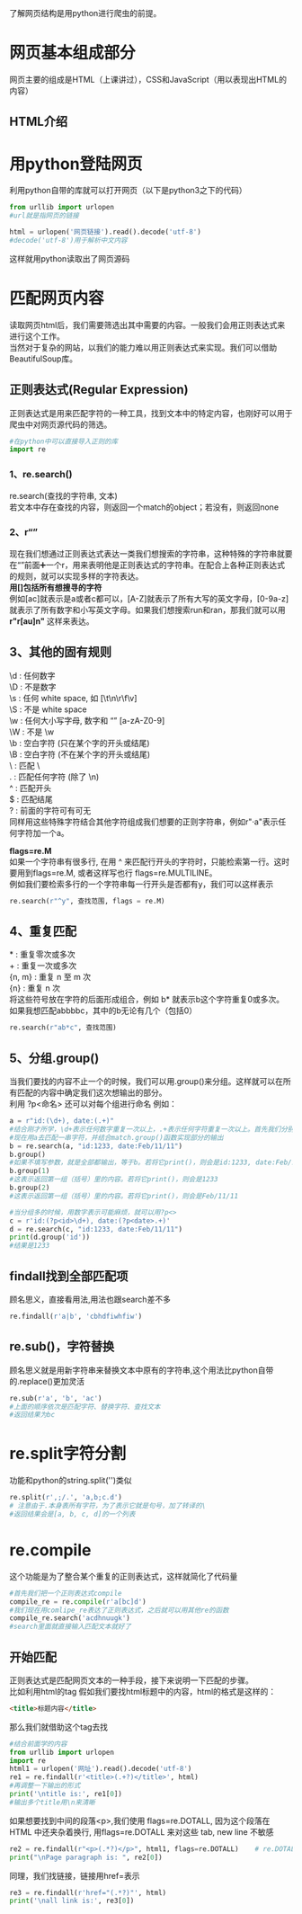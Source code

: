 了解网页结构是用python进行爬虫的前提。  
# 网页基本组成部分
网页主要的组成是HTML（上课讲过），CSS和JavaScript（用以表现出HTML的内容）  
## HTML介绍

# 用python登陆网页
利用python自带的库就可以打开网页（以下是python3之下的代码）  
```python
from urllib import urlopen
#url就是指网页的链接

html = urlopen('网页链接').read().decode('utf-8')
#decode('utf-8')用于解析中文内容
```
这样就用python读取出了网页源码
# 匹配网页内容
读取网页html后，我们需要筛选出其中需要的内容。一般我们会用正则表达式来进行这个工作。  
当然对于复杂的网站，以我们的能力难以用正则表达式来实现。我们可以借助BeautifulSoup库。
## 正则表达式(Regular Expression)
正则表达式是用来匹配字符的一种工具，找到文本中的特定内容，也刚好可以用于爬虫中对网页源代码的筛选。
```python
#在python中可以直接导入正则的库
import re
```
### 1、re.search()
re.search(查找的字符串, 文本)  
若文本中存在查找的内容，则返回一个match的object；若没有，则返回none  
### 2、r“”
现在我们想通过正则表达式表达一类我们想搜索的字符串，这种特殊的字符串就要在“”前面➕️一个r，用来表明他是正则表达式的字符串。在配合上各种正则表达式的规则，就可以实现多样的字符表达。  
**用[]包括所有想搜寻的字符**  
例如[ac]就表示是a或者c都可以，[A-Z]就表示了所有大写的英文字母，[0-9a-z]就表示了所有数字和小写英文字母。如果我们想搜索run和ran，那我们就可以用 **r"r[au]n"** 这样来表达。  
## 3、其他的固有规则  
\d : 任何数字  
\D : 不是数字  
\s : 任何 white space, 如 [\t\n\r\f\v]  
\S : 不是 white space  
\w : 任何大小写字母, 数字和 “” [a-zA-Z0-9]  
\W : 不是 \w  
\b : 空白字符 (只在某个字的开头或结尾)  
\B : 空白字符 (不在某个字的开头或结尾)  
\\ : 匹配 \  
. : 匹配任何字符 (除了 \n)  
^ : 匹配开头  
$ : 匹配结尾  
? : 前面的字符可有可无  
同样用这些特殊字符结合其他字符组成我们想要的正则字符串，例如r"·a"表示任何字符加一个a。  
  
**flags=re.M**  
如果一个字符串有很多行, 在用 ^ 来匹配行开头的字符时，只能检索第一行。这时要用到flags=re.M, 或者这样写也行 flags=re.MULTILINE。  
例如我们要检索多行的一个字符串每一行开头是否都有y，我们可以这样表示  
```python
re.search(r"^y", 查找范围, flags = re.M)
```
## 4、重复匹配
\* : 重复零次或多次  
\+ : 重复一次或多次  
{n, m} : 重复 n 至 m 次  
{n} : 重复 n 次  
将这些符号放在字符的后面形成组合，例如 b* 就表示b这个字符重复0或多次。  
如果我想匹配abbbbc，其中的b无论有几个（包括0）  
```python
re.search(r"ab*c", 查找范围)
```
## 5、分组.group()
当我们要找的内容不止一个的时候，我们可以用.group()来分组。这样就可以在所有匹配的内容中确定我们这次想输出的部分。  
利用 ?p<命名> 还可以对每个组进行命名
例如：  
```python
a = r"id:(\d+), date:(.+)"
#结合刚才所学，\d+表示任何数字重复一次以上，.+表示任何字符重复一次以上。首先我们分别用()表示表示为两个组。
#现在用a去匹配一串字符，并结合match.group()函数实现部分的输出
b = re.search(a, "id:1233, date:Feb/11/11")
b.group()
#如果不填写参数，就是全部都输出，等于b。若将它print()，则会是id:1233, date:Feb/11/11
b.group(1)
#这表示返回第一组（括号）里的内容。若将它print()，则会是1233
b.group(2)
#这表示返回第一组（括号）里的内容。若将它print()，则会是Feb/11/11

#当分组多的时候，用数字表示可能麻烦，就可以用?p<>
c = r'id:(?p<id>\d+), date:(?p<date>.+)'
d = re.search(c, "id:1233, date:Feb/11/11")
print(d.group('id'))
#结果是1233
```
## findall找到全部匹配项
顾名思义，直接看用法,用法也跟search差不多  
```python
re.findall(r'a|b', 'cbhdfiwhfiw')  
```
## re.sub()，字符替换
顾名思义就是用新字符串来替换文本中原有的字符串,这个用法比python自带的.replace()更加灵活  
```python
re.sub(r'a', 'b', 'ac')
#上面的顺序依次是匹配字符、替换字符、查找文本
#返回结果为bc
```
# re.split字符分割
功能和python的string.split('')类似
```python
re.split(r',;/.', 'a,b;c.d')
# 注意由于.本身表所有字符，为了表示它就是句号，加了转译的\
#返回结果会是[a, b, c, d]的一个列表
```
# re.compile
这个功能是为了整合某个重复的正则表达式，这样就简化了代码量
```python
#首先我们把一个正则表达式compile
compile_re = re.compile(r'a[bc]d')
#我们现在用comlipe_re表达了正则表达式，之后就可以用其他re的函数
compile_re.search('acdhnuugk')
#search里面就直接输入匹配文本就好了
```
## 开始匹配
正则表达式是匹配网页文本的一种手段，接下来说明一下匹配的步骤。  
比如利用html的tag
假如我们要找html标题中的内容，html的格式是这样的：
```html
<title>标题内容</title>
```
那么我们就借助这个tag去找
```python
#结合前面学的内容
from urllib import urlopen
import re
html1 = urlopen('网址').read().decode('utf-8')
re1 = re.findall(r'<title>(.+?)</title>', html)
#再调整一下输出的形式
print('\ntitle is:', re1[0])
#输出多个title用\n来清晰
```
如果想要找到中间的段落\<p\>,我们使用 flags=re.DOTALL, 因为这个段落在 HTML 中还夹杂着换行, 用flags=re.DOTALL 来对这些 tab, new line 不敏感 
  
```python
re2 = re.findall(r"<p>(.*?)</p>", html1, flags=re.DOTALL)    # re.DOTALL if multi line
print("\nPage paragraph is: ", re2[0])
```
同理，我们找链接，链接用href=表示  
```python
re3 = re.findall(r'href="(.*?)"', html)
print('\nall link is:', re3[0])
```




